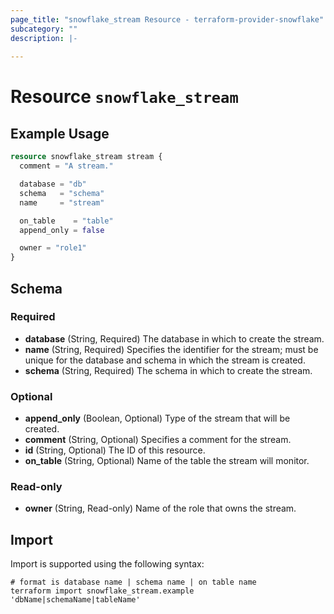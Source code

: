 ```yaml
---
page_title: "snowflake_stream Resource - terraform-provider-snowflake"
subcategory: ""
description: |-
  
---
```


# Resource `snowflake_stream`



## Example Usage

```terraform
resource snowflake_stream stream {
  comment = "A stream."

  database = "db"
  schema   = "schema"
  name     = "stream"

  on_table    = "table"
  append_only = false

  owner = "role1"
}
```

## Schema

### Required

- **database** (String, Required) The database in which to create the stream.
- **name** (String, Required) Specifies the identifier for the stream; must be unique for the database and schema in which the stream is created.
- **schema** (String, Required) The schema in which to create the stream.

### Optional

- **append_only** (Boolean, Optional) Type of the stream that will be created.
- **comment** (String, Optional) Specifies a comment for the stream.
- **id** (String, Optional) The ID of this resource.
- **on_table** (String, Optional) Name of the table the stream will monitor.

### Read-only

- **owner** (String, Read-only) Name of the role that owns the stream.

## Import

Import is supported using the following syntax:

```shell
# format is database name | schema name | on table name
terraform import snowflake_stream.example 'dbName|schemaName|tableName'
```
